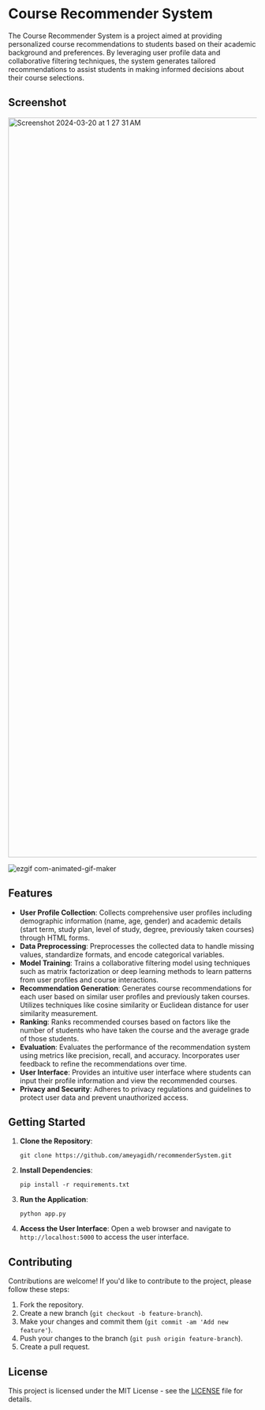 # Course Recommender System

The Course Recommender System is a project aimed at providing personalized course recommendations to students based on their academic background and preferences. By leveraging user profile data and collaborative filtering techniques, the system generates tailored recommendations to assist students in making informed decisions about their course selections.

## Screenshot

<img width="1496" alt="Screenshot 2024-03-20 at 1 27 31 AM" src="https://github.com/ameyagidh/RecommenderSystem/assets/65457905/f381cb9e-c94f-4be5-9352-f2e51e6eb65a">

![ezgif com-animated-gif-maker](https://github.com/ameyagidh/RecommenderSystem/assets/65457905/ff7bb875-1837-44a7-82d5-8237b22dcede)


## Features

- **User Profile Collection**: Collects comprehensive user profiles including demographic information (name, age, gender) and academic details (start term, study plan, level of study, degree, previously taken courses) through HTML forms.
- **Data Preprocessing**: Preprocesses the collected data to handle missing values, standardize formats, and encode categorical variables.
- **Model Training**: Trains a collaborative filtering model using techniques such as matrix factorization or deep learning methods to learn patterns from user profiles and course interactions.
- **Recommendation Generation**: Generates course recommendations for each user based on similar user profiles and previously taken courses. Utilizes techniques like cosine similarity or Euclidean distance for user similarity measurement.
- **Ranking**: Ranks recommended courses based on factors like the number of students who have taken the course and the average grade of those students.
- **Evaluation**: Evaluates the performance of the recommendation system using metrics like precision, recall, and accuracy. Incorporates user feedback to refine the recommendations over time.
- **User Interface**: Provides an intuitive user interface where students can input their profile information and view the recommended courses.
- **Privacy and Security**: Adheres to privacy regulations and guidelines to protect user data and prevent unauthorized access.

## Getting Started

1. **Clone the Repository**:
   ```
   git clone https://github.com/ameyagidh/recommenderSystem.git
   ```

2. **Install Dependencies**:
   ```
   pip install -r requirements.txt
   ```

3. **Run the Application**:
   ```
   python app.py
   ```

4. **Access the User Interface**:
   Open a web browser and navigate to `http://localhost:5000` to access the user interface.

## Contributing

Contributions are welcome! If you'd like to contribute to the project, please follow these steps:

1. Fork the repository.
2. Create a new branch (`git checkout -b feature-branch`).
3. Make your changes and commit them (`git commit -am 'Add new feature'`).
4. Push your changes to the branch (`git push origin feature-branch`).
5. Create a pull request.

## License

This project is licensed under the MIT License - see the [LICENSE](LICENSE) file for details.
